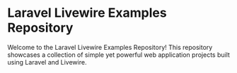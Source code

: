 <h1>Laravel Livewire Examples Repository</h1>

<p>Welcome to the Laravel Livewire Examples Repository! This repository showcases a collection of simple yet powerful web application projects built using Laravel and Livewire.</p>